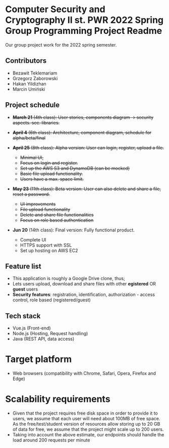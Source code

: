 # Computer Security and Cryptography II st. PWR 2022 Spring Group Programming Project Readme

Our group project work for the 2022 spring semester.

## Contributors

*  Bezawit Teklemariam
*  Grzegorz Zaborowski
*  Hakan Yildizhan
*  Marcin Umiński

## Project schedule

* ~~**March 21** (4th class): User stories, components diagram -> security aspects. sec. libraries.~~
* ~~**April 4** (6th class): Architecture, component diagram, schedule for alpha/beta/final~~

* ~~**April 25** (8th class): Alpha version: User can login, register, upload a file.~~
    * ~~Minimal UI,~~
    * ~~Focus on login and register.~~
    * ~~Set up the AWS S3 and DynamoDB (can be mocked)~~
    * ~~Basic file upload functionality.~~
    * ~~Users have a max. space limit.~~

* ~~**May 23** (11th class): Beta version: User can also delete and share a file, reset a password.~~
    * ~~UI improvements~~
	* ~~File upload functionality~~
    * ~~Delete and share file functionalities~~
    * ~~Focus on role based authentication~~

* **Jun 20** (14th class): Final version: Fully functional product.
    * Complete UI
    * HTTPS support with SSL
    * Set up hosting on AWS EC2

## Feature list

*  This application is roughly a Google Drive clone, thus;
*  Lets users upload, download and share files with other **egistered** OR **guest** users
*  **Security features**: registration, identification, authorization - access control, role based (registered/guest)

## Tech stack

* Vue.js (Front-end)
* Node.js (Hosting, Request handling)  
* Java (REST API, data access)

# Target platform
- Web browsers (compatibility with Chrome, Safari, Opera, Firefox and Edge)

# Scalability requirements
- Given that the project requires free disk space in order to provide it to users, we assume that each 
user will need about 100MB of free space. As the free/test/student version of resources allow storing up to 20 GB of data
for free, we assume that the project might scale up to 200 users.
- Taking into account the above estimate, our endpoints should handle the load around 200 requests per minute